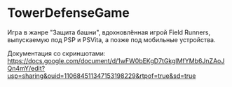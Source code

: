 # TowerDefenseGame
Игра в жанре "Защита башни", вдохновлённая игрой Field Runners, выпускаемую под PSP и PSVita, а позже под мобильные устройства.

Документация со скриншотами: https://docs.google.com/document/d/1wFW0bEKgD7tGkglMfYMb6JnZAoJQn4mY/edit?usp=sharing&ouid=110684511347153198229&rtpof=true&sd=true
